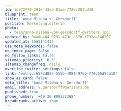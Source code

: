```yaml
---
id: 1e772779-291e-43ee-81ae-7726c207cd48
blueprint: team
title: 'Anna Milena v. Gersdorff'
position: Marketingleiterin
photo:
  - team/anna-milena-von-gersdorff-gwriters.jpg
updated_by: 94ade404-9791-479c-a67d-f792aa146207
updated_at: 1665141417
use_meta_keywords: false
no_index_page: false
no_follow_links: false
sitemap_priority: '0.5'
sitemap_changefreq: daily
override_twitter_settings: false
link: 'entry::6573d823-555b-4981-97bb-776c66d9da18'
show_as_card: false
meta_title: 'Anna Milena v. Gersdorff'
email_address: v.gersdorff@gwriters.de
published: true
phone_number: '+49 30 809332368'
breadcrumbs_active: true
---
```

